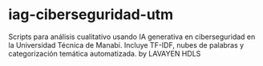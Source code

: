# iag-ciberseguridad-utm
Scripts para análisis cualitativo usando IA generativa en ciberseguridad en la Universidad Técnica de Manabí. Incluye TF-IDF, nubes de palabras y categorización temática automatizada. by LAVAYEN  HDLS
